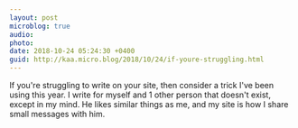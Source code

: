 ```yaml
---
layout: post
microblog: true
audio: 
photo: 
date: 2018-10-24 05:24:30 +0400
guid: http://kaa.micro.blog/2018/10/24/if-youre-struggling.html
---
```

If you're struggling to write on your site, then consider a trick I've been using this year. I write for myself and  1 other person that doesn't exist, except in my mind. He likes similar things as me, and my site is how I share small messages with him.  
